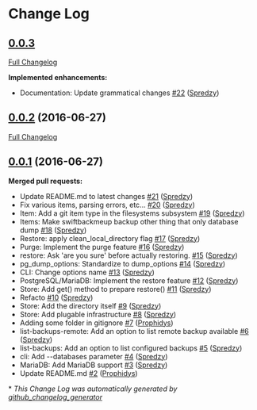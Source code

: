 # Change Log

## [0.0.3](https://github.com/redhat-cip/swiftbackmeup/tree/0.0.3)

[Full Changelog](https://github.com/redhat-cip/swiftbackmeup/compare/0.0.2...0.0.3)

**Implemented enhancements:**

- Documentation: Update grammatical changes [\#22](https://github.com/redhat-cip/swiftbackmeup/pull/22) ([Spredzy](https://github.com/Spredzy))

## [0.0.2](https://github.com/redhat-cip/swiftbackmeup/tree/0.0.2) (2016-06-27)
[Full Changelog](https://github.com/redhat-cip/swiftbackmeup/compare/0.0.1...0.0.2)

## [0.0.1](https://github.com/redhat-cip/swiftbackmeup/tree/0.0.1) (2016-06-27)
**Merged pull requests:**

- Update README.md to latest changes [\#21](https://github.com/redhat-cip/swiftbackmeup/pull/21) ([Spredzy](https://github.com/Spredzy))
- Fix various items, parsing errors, etc... [\#20](https://github.com/redhat-cip/swiftbackmeup/pull/20) ([Spredzy](https://github.com/Spredzy))
- Item: Add a git item type in the filesystems subsystem [\#19](https://github.com/redhat-cip/swiftbackmeup/pull/19) ([Spredzy](https://github.com/Spredzy))
- Items: Make swiftbackmeup backup other thing that only database dump [\#18](https://github.com/redhat-cip/swiftbackmeup/pull/18) ([Spredzy](https://github.com/Spredzy))
- Restore: apply clean\_local\_directory flag [\#17](https://github.com/redhat-cip/swiftbackmeup/pull/17) ([Spredzy](https://github.com/Spredzy))
- Purge: Implement the purge feature [\#16](https://github.com/redhat-cip/swiftbackmeup/pull/16) ([Spredzy](https://github.com/Spredzy))
- restore: Ask 'are you sure' before actually restoring. [\#15](https://github.com/redhat-cip/swiftbackmeup/pull/15) ([Spredzy](https://github.com/Spredzy))
- pg\_dump\_options: Standardize to dump\_options [\#14](https://github.com/redhat-cip/swiftbackmeup/pull/14) ([Spredzy](https://github.com/Spredzy))
- CLI: Change options name [\#13](https://github.com/redhat-cip/swiftbackmeup/pull/13) ([Spredzy](https://github.com/Spredzy))
- PostgreSQL/MariaDB: Implement the restore feature [\#12](https://github.com/redhat-cip/swiftbackmeup/pull/12) ([Spredzy](https://github.com/Spredzy))
- Store: Add get\(\) method to prepare restore\(\) [\#11](https://github.com/redhat-cip/swiftbackmeup/pull/11) ([Spredzy](https://github.com/Spredzy))
- Refacto [\#10](https://github.com/redhat-cip/swiftbackmeup/pull/10) ([Spredzy](https://github.com/Spredzy))
- Store: Add the directory itself [\#9](https://github.com/redhat-cip/swiftbackmeup/pull/9) ([Spredzy](https://github.com/Spredzy))
- Store: Add plugable infrastructure [\#8](https://github.com/redhat-cip/swiftbackmeup/pull/8) ([Spredzy](https://github.com/Spredzy))
- Adding some folder in gitignore [\#7](https://github.com/redhat-cip/swiftbackmeup/pull/7) ([Prophidys](https://github.com/Prophidys))
- list-backups-remote: Add an option to list remote backup available [\#6](https://github.com/redhat-cip/swiftbackmeup/pull/6) ([Spredzy](https://github.com/Spredzy))
- list-backups: Add an option to list configured backups [\#5](https://github.com/redhat-cip/swiftbackmeup/pull/5) ([Spredzy](https://github.com/Spredzy))
- cli: Add --databases parameter [\#4](https://github.com/redhat-cip/swiftbackmeup/pull/4) ([Spredzy](https://github.com/Spredzy))
- MariaDB: Add MariaDB support [\#3](https://github.com/redhat-cip/swiftbackmeup/pull/3) ([Spredzy](https://github.com/Spredzy))
- Update README.md [\#2](https://github.com/redhat-cip/swiftbackmeup/pull/2) ([Prophidys](https://github.com/Prophidys))



\* *This Change Log was automatically generated by [github_changelog_generator](https://github.com/skywinder/Github-Changelog-Generator)*
